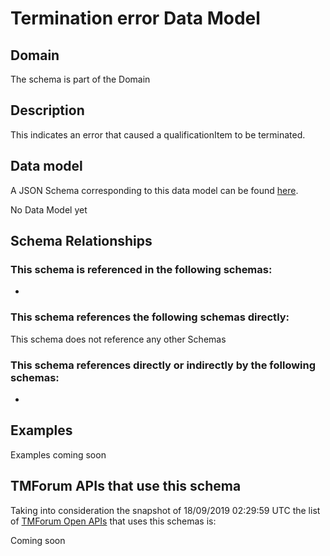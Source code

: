# Termination error Data Model

## Domain

The  schema is part of the  Domain

## Description

This indicates an error that caused a qualificationItem to be terminated.

## Data model

A JSON Schema corresponding to this data model can be found
[here](https://github.com/tmforum-rand/schemas/blob/master/Service/TerminationError.schema.json).

No Data Model yet

## Schema Relationships

### This schema is referenced in the following schemas:

-

### This schema references the following schemas directly:

This schema does not reference any other Schemas

### This schema references directly or indirectly by the following schemas:

-



## Examples

Examples coming soon

## TMForum APIs that use this schema

Taking into consideration the snapshot of 18/09/2019 02:29:59 UTC the list of [TMForum Open APIs](https://www.tmforum.org/open-apis/) that uses this schemas is:

Coming soon